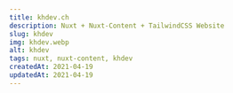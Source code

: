 ```yaml
---
title: khdev.ch
description: Nuxt + Nuxt-Content + TailwindCSS Website
slug: khdev
img: khdev.webp
alt: khdev
tags: nuxt, nuxt-content, khdev
createdAt: 2021-04-19
updatedAt: 2021-04-19
---
```

